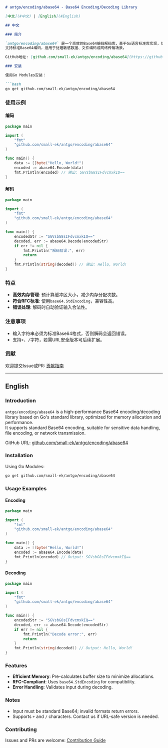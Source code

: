 ```markdown
# antgo/encoding/abase64 - Base64 Encoding/Decoding Library

[中文](#中文) | [English](#English)

## 中文

### 简介

`antgo/encoding/abase64` 是一个高效的Base64编码解码库，基于Go语言标准库实现，优化了内存分配和性能。  
支持标准Base64编码，适用于处理敏感数据、文件编码或网络传输场景。

GitHub地址: [github.com/small-ek/antgo/encoding/abase64](https://github.com/small-ek/antgo/encoding/abase64)

### 安装

使用Go Modules安装：

```bash
go get github.com/small-ek/antgo/encoding/abase64
```

### 使用示例

#### 编码

```go
package main

import (
	"fmt"
	"github.com/small-ek/antgo/encoding/abase64"
)

func main() {
	data := []byte("Hello, World!")
	encoded := abase64.Encode(data)
	fmt.Println(encoded) // 输出: SGVsbG8sIFdvcmxkIQ==
}
```

#### 解码

```go
package main

import (
	"fmt"
	"github.com/small-ek/antgo/encoding/abase64"
)

func main() {
	encodedStr := "SGVsbG8sIFdvcmxkIQ=="
	decoded, err := abase64.Decode(encodedStr)
	if err != nil {
		fmt.Println("解码错误:", err)
		return
	}
	fmt.Println(string(decoded)) // 输出: Hello, World!
}
```

### 特点

- **高效内存管理**: 预计算缓冲区大小，减少内存分配次数。
- **符合RFC标准**: 使用`base64.StdEncoding`，兼容性高。
- **错误处理**: 解码时自动验证输入合法性。

### 注意事项

- 输入字符串必须为标准Base64格式，否则解码会返回错误。
- 支持`+`、`/`字符，若需URL安全版本可后续扩展。

### 贡献

欢迎提交Issue或PR: [贡献指南](https://github.com/small-ek/antgo/blob/main/CONTRIBUTING.md)

---

## English

### Introduction

`antgo/encoding/abase64` is a high-performance Base64 encoding/decoding library based on Go's standard library, optimized for memory allocation and performance.  
It supports standard Base64 encoding, suitable for sensitive data handling, file encoding, or network transmission.

GitHub URL: [github.com/small-ek/antgo/encoding/abase64](https://github.com/small-ek/antgo/encoding/abase64)

### Installation

Using Go Modules:

```bash
go get github.com/small-ek/antgo/encoding/abase64
```

### Usage Examples

#### Encoding

```go
package main

import (
	"fmt"
	"github.com/small-ek/antgo/encoding/abase64"
)

func main() {
	data := []byte("Hello, World!")
	encoded := abase64.Encode(data)
	fmt.Println(encoded) // Output: SGVsbG8sIFdvcmxkIQ==
}
```

#### Decoding

```go
package main

import (
	"fmt"
	"github.com/small-ek/antgo/encoding/abase64"
)

func main() {
	encodedStr := "SGVsbG8sIFdvcmxkIQ=="
	decoded, err := abase64.Decode(encodedStr)
	if err != nil {
		fmt.Println("Decode error:", err)
		return
	}
	fmt.Println(string(decoded)) // Output: Hello, World!
}
```

### Features

- **Efficient Memory**: Pre-calculates buffer size to minimize allocations.
- **RFC-Compliant**: Uses `base64.StdEncoding` for compatibility.
- **Error Handling**: Validates input during decoding.

### Notes

- Input must be standard Base64; invalid formats return errors.
- Supports `+` and `/` characters. Contact us if URL-safe version is needed.

### Contributing

Issues and PRs are welcome: [Contribution Guide](https://github.com/small-ek/antgo/blob/main/CONTRIBUTING.md)
